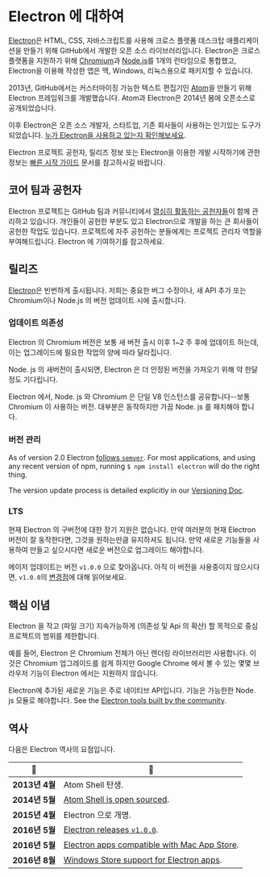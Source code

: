 # Electron 에 대하여

[Electron](https://electronjs.org)은 HTML, CSS, 자바스크립트를 사용해 크로스 플랫폼 데스크탑 애플리케이션을 만들기 위해 GitHub에서 개발한 오픈 소스 라이브러리입니다. Electron은 크로스 플랫폼을 지원하기 위해 [Chromium](https://www.chromium.org/Home)과 [Node.js](https://nodejs.org)를 1개의 런타임으로 통합했고, Electron을 이용해 작성한 앱은 맥, Windows, 리눅스용으로 패키지할 수 있습니다.

2013년, GitHub에서는 커스터마이징 가능한 텍스트 편집기인 [Atom](https://atom.io)을 만들기 위해 Electron 프레임워크를 개발했습니다. Atom과 Electron은 2014년 봄에 오픈소스로 공개되었습니다.

이후 Electron은 오픈 소스 개발자, 스타트업, 기존 회사들이 사용하는 인기있는 도구가 되었습니다. [누가 Electron을 사용하고 있는지 확인해보세요](https://electronjs.org/apps).

Electron 프로젝트 공헌자, 릴리즈 정보 또는 Electron을 이용한 개발 시작하기에 관한 정보는 [빠른 시작 가이드](quick-start.md) 문서를 참고하시길 바랍니다.

## 코어 팀과 공헌자

Electron 프로젝트는 GitHub 팀과 커뮤니티에서 [열심히 활동하는 공헌자들](https://github.com/electron/electron/graphs/contributors)이 함께 관리하고 있습니다. 개인들이 공헌한 부분도 있고 Electron으로 개발을 하는 큰 회사들이 공헌한 작업도 있습니다. 프로젝트에 자주 공헌하는 분들에게는 프로젝트 관리자 역할을 부여해드립니다. Electron 에 기여하기를 참고하세요.

## 릴리즈

[Electron](https://github.com/electron/electron/releases)은 빈번하게 출시됩니다. 저희는 중요한 버그 수정이나, 새 API 추가 또는 Chromium이나 Node.js 의 버전 업데이트 시에 출시합니다.

### 업데이트 의존성

Electron 의 Chromium 버전은 보통 새 버전 출시 이후 1~2 주 후에 업데이트 하는데, 이는 업그레이드에 필요한 작업의 양에 따라 달라집니다.

Node. js 의 새버전이 출시되면, Electron 은 더 안정된 버전을 가져오기 위해 약 한달정도 기다립니다.

Electron 에서, Node. js 와 Chromium 은 단일 V8 인스턴스를 공유합니다--보통 Chromium 이 사용하는 버전. 대부분은 동작하지만 가끔 Node. js 를 패치해야 합니다.

### 버전 관리

As of version 2.0 Electron [follows `semver`](https://semver.org). For most applications, and using any recent version of npm, running `$ npm install electron` will do the right thing.

The version update process is detailed explicitly in our [Versioning Doc](electron-versioning.md).

### LTS

현재 Electron 의 구버전에 대한 장기 지원은 없습니다. 만약 여러분의 현재 Electron 버전이 잘 동작한다면, 그것을 원하는만큼 유지하셔도 됩니다. 만약 새로운 기능들을 사용하여 만들고 싶으시다면 새로운 버전으로 업그레이드 해야합니다.

메이저 업데이트는 버전 `v1.0.0` 으로 찾아옵니다. 아직 이 버전을 사용중이지 않으시다면, `v1.0.0`의 [변경점](https://electronjs.org/blog/electron-1-0)에 대해 읽어보세요.

## 핵심 이념

Electron 을 작고 (파일 크기) 지속가능하게 (의존성 및 Api 의 확산) 할 목적으로 중심 프로젝트의 범위를 제한합니다.

예를 들어, Electron 은 Chromium 전체가 아닌 렌더링 라이브러리만 사용합니다. 이것은 Chromium 업그레이드를 쉽게 하지만 Google Chrome 에서 볼 수 있는 몇몇 브라우저 기능이 Electron 에서는 지원하지 않습니다.

Electron에 추가된 새로운 기능은 주로 네이티브 API입니다. 기능은 가능한한 Node. js 모듈로 해야합니다. See the [Electron tools built by the community](https://electronjs.org/community).

## 역사

다음은 Electron 역사의 요점입니다.

| 📆            | 🎉                                                                                           |
| ------------ | ------------------------------------------------------------------------------------------- |
| **2013년 4월** | Atom Shell 탄생.                                                                              |
| **2014년 5월** | [Atom Shell is open sourced](https://blog.atom.io/2014/05/06/atom-is-now-open-source.html). |
| **2015년 4월** | Electron 으로 개명.                                                                             |
| **2016년 5월** | [Electron releases `v1.0.0`](https://electronjs.org/blog/electron-1-0).                     |
| **2016년 5월** | [Electron apps compatible with Mac App Store](mac-app-store-submission-guide.md).           |
| **2016년 8월** | [Windows Store support for Electron apps](windows-store-guide.md).                          |